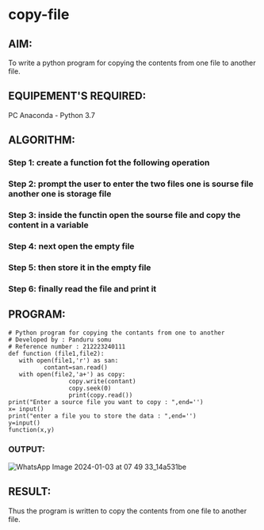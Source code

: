 # copy-file
## AIM:
To write a python program for copying the contents from one file to another file.
## EQUIPEMENT'S REQUIRED: 
PC
Anaconda - Python 3.7
## ALGORITHM: 
### Step 1: create a function fot the following operation

### Step 2: prompt the user to enter the two files one is sourse file another one is storage file
 
### Step 3: inside the functin  open the sourse file and copy the content in a variable 

### Step 4: next open the empty file 

### Step 5: then store it in the empty file

### Step 6: finally read the file and print it 

## PROGRAM:
~~~
# Python program for copying the contants from one to another 
# Developed by : Panduru somu
# Reference number : 212223240111
def function (file1,file2):   
   with open(file1,'r') as san:
          contant=san.read()
   with open(file2,'a+') as copy:
                 copy.write(contant)
                 copy.seek(0)
                 print(copy.read())
print("Enter a source file you want to copy : ",end='')
x= input()
print("enter a file you to store the data : ",end='')
y=input()
function(x,y)
~~~

### OUTPUT:
![WhatsApp Image 2024-01-03 at 07 49 33_14a531be](https://github.com/Pandurusomu/copy-file/assets/148988619/5b4453fb-3d6b-470b-be36-da4313372274)






## RESULT:
Thus the program is written to copy the contents from one file to another file.
